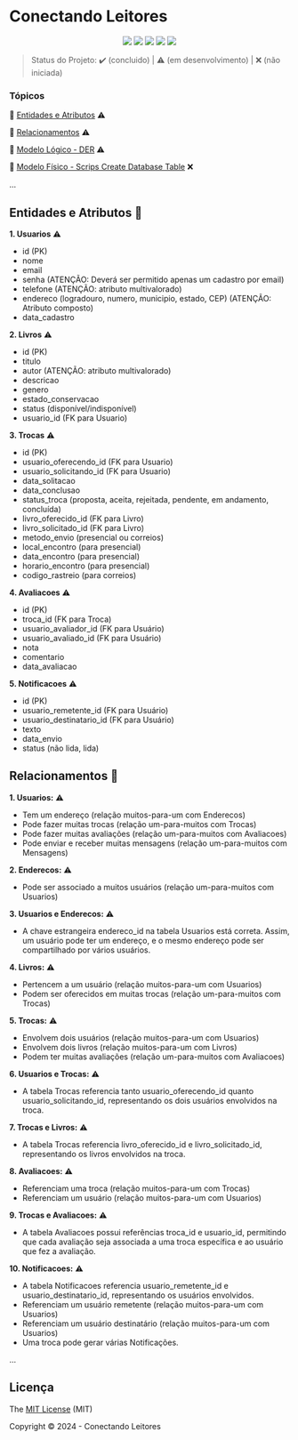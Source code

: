 <h1>Conectando Leitores</h1> 

<p align="center">
  <img src="http://img.shields.io/static/v1?label=Draw.io&message=24.6.4&color=f08705&style=for-the-badge&logo=diagramsdotnet"/>
  <img src="http://img.shields.io/static/v1?label=Workbench MySQL&message=8.0.38&color=4479a1&style=for-the-badge&logo=mysql&logoColor=f5f5f5"/>
  <img src="http://img.shields.io/static/v1?label=PostgreSQL&message=16&color=4169e1&style=for-the-badge&logo=postgresql&logoColor=f5f5f5"/>
  <img src="http://img.shields.io/static/v1?label=STATUS&message=EM%20DESENVOLVIMENTO&color=yellow&style=for-the-badge"/>
  <img src="http://img.shields.io/static/v1?label=License&message=MIT&color=green&style=for-the-badge"/>
</p>

> Status do Projeto: :heavy_check_mark: (concluido) | :warning: (em desenvolvimento) | :x: (não iniciada)

### Tópicos 

:small_blue_diamond: [Entidades e Atributos](#entidades-e-atributos-file_folder) :warning:

:small_blue_diamond: [Relacionamentos](#relacionamentos-handshake) :warning:

:small_blue_diamond: [Modelo Lógico - DER](modelo_logico_der) :warning:

:small_blue_diamond: [Modelo Físico - Scrips Create Database Table](scripts_database_table) :x:

... 

## Entidades e Atributos :file_folder:

<p align="justify">

**1. Usuarios** :warning:
  - id (PK)
  - nome
  - email
  - senha (ATENÇÃO: Deverá ser permitido apenas um cadastro por email)
  - telefone (ATENÇÃO: atributo multivalorado)
  - endereco (logradouro, numero, municipio, estado, CEP) (ATENÇÃO: Atributo composto)
  - data_cadastro

**2. Livros** :warning:
  - id (PK)
  - titulo
  - autor (ATENÇÃO: atributo multivalorado)
  - descricao
  - genero
  - estado_conservacao
  - status (disponível/indisponível)
  - usuario_id (FK para Usuario)

**3. Trocas** :warning:
  - id (PK)
  - usuario_oferecendo_id (FK para Usuario)
  - usuario_solicitando_id (FK para Usuario)
  - data_solitacao
  - data_conclusao
  - status_troca (proposta, aceita, rejeitada, pendente, em andamento, concluída)
  - livro_oferecido_id (FK para Livro)
  - livro_solicitado_id (FK para Livro)
  - metodo_envio (presencial ou correios)
  - local_encontro (para presencial)
  - data_encontro (para presencial)
  - horario_encontro (para presencial)
  - codigo_rastreio (para correios)

**4. Avaliacoes** :warning:
  - id (PK)
  - troca_id (FK para Troca)
  - usuario_avaliador_id (FK para Usuário)
  - usuario_avaliado_id (FK para Usuário)
  - nota
  - comentario
  - data_avaliacao

**5. Notificacoes** :warning:
  - id (PK)
  - usuario_remetente_id (FK para Usuário)
  - usuario_destinatario_id (FK para Usuário)
  - texto
  - data_envio
  - status (não lida, lida) 

</p>

## Relacionamentos :handshake:

**1. Usuarios:** :warning:
  - Tem um endereço (relação muitos-para-um com Enderecos)
  - Pode fazer muitas trocas (relação um-para-muitos com Trocas)
  - Pode fazer muitas avaliações (relação um-para-muitos com Avaliacoes)
  - Pode enviar e receber muitas mensagens (relação um-para-muitos com Mensagens)

**2. Enderecos:** :warning:
  - Pode ser associado a muitos usuários (relação um-para-muitos com Usuarios)

**3. Usuarios e Enderecos:** :warning:
  - A chave estrangeira endereco_id na tabela Usuarios está correta. Assim, um usuário pode ter um endereço, e o mesmo endereço pode ser compartilhado por vários usuários.

**4. Livros:** :warning:
  - Pertencem a um usuário (relação muitos-para-um com Usuarios)
  - Podem ser oferecidos em muitas trocas (relação um-para-muitos com Trocas)

**5. Trocas:** :warning:
  - Envolvem dois usuários (relação muitos-para-um com Usuarios)
  - Envolvem dois livros (relação muitos-para-um com Livros)
  - Podem ter muitas avaliações (relação um-para-muitos com Avaliacoes)

**6. Usuarios e Trocas:** :warning:
   - A tabela Trocas referencia tanto usuario_oferecendo_id quanto usuario_solicitando_id, representando os dois usuários envolvidos na troca.

**7. Trocas e Livros:** :warning:
   - A tabela Trocas referencia livro_oferecido_id e livro_solicitado_id, representando os livros envolvidos na troca.

**8. Avaliacoes:** :warning:
  - Referenciam uma troca (relação muitos-para-um com Trocas)
  - Referenciam um usuário (relação muitos-para-um com Usuarios)

**9. Trocas e Avaliacoes:** :warning:
  - A tabela Avaliacoes possui referências troca_id e usuario_id, permitindo que cada avaliação seja associada a uma troca específica e ao usuário que fez a avaliação.

**10. Notificacoes:** :warning:
  - A tabela Notificacoes referencia usuario_remetente_id e usuario_destinatario_id, representando os usuários envolvidos.
  - Referenciam um usuário remetente (relação muitos-para-um com Usuarios)
  - Referenciam um usuário destinatário (relação muitos-para-um com Usuarios)
  - Uma troca pode gerar várias Notificações.

... 

## Licença 

The [MIT License]() (MIT)

Copyright :copyright: 2024 - Conectando Leitores
